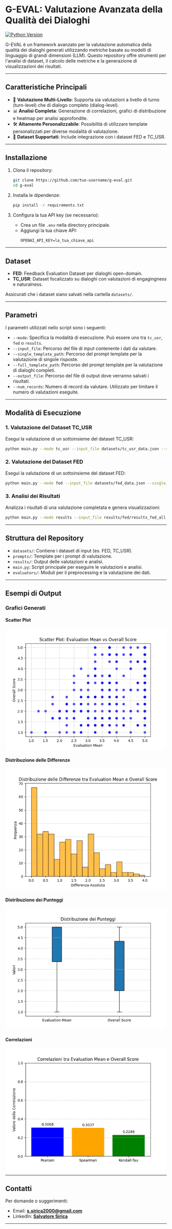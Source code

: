 
# **G-EVAL: Valutazione Avanzata della Qualità dei Dialoghi**

[![Python Version](https://img.shields.io/badge/python-3.8%2B-blue)](https://www.python.org/)

G-EVAL è un framework avanzato per la valutazione automatica della qualità dei dialoghi generati utilizzando metriche basate su modelli di linguaggio di grandi dimensioni (LLM). Questo repository offre strumenti per l'analisi di dataset, il calcolo delle metriche e la generazione di visualizzazioni dei risultati.

---

## **Caratteristiche Principali**
- 🚀 **Valutazione Multi-Livello**: Supporta sia valutazioni a livello di turno (turn-level) che di dialogo completo (dialog-level).
- 📊 **Analisi Completa**: Generazione di correlazioni, grafici di distribuzione e heatmap per analisi approfondite.
- 🛠️ **Altamente Personalizzabile**: Possibilità di utilizzare template personalizzati per diverse modalità di valutazione.
- 📂 **Dataset Supportati**: Include integrazione con i dataset FED e TC_USR.

---

## **Installazione**

1. Clona il repository:
   ```bash
   git clone https://github.com/tuo-username/g-eval.git
   cd g-eval
   ```

2. Installa le dipendenze:
   ```bash
   pip install -r requirements.txt
   ```

3. Configura la tua API key (se necessario):
   - Crea un file `.env` nella directory principale.
   - Aggiungi la tua chiave API:
     ```
     OPENAI_API_KEY=la_tua_chiave_api
     ```

---

## **Dataset**
- **FED**: Feedback Evaluation Dataset per dialoghi open-domain.
- **TC_USR**: Dataset focalizzato su dialoghi con valutazioni di engagingness e naturalness.

Assicurati che i dataset siano salvati nella cartella `datasets/`.

---

## **Parametri**

I parametri utilizzati nello script sono i seguenti:

- `--mode`: Specifica la modalità di esecuzione. Può essere uno tra `tc_usr`, `fed` o `results`.
- `--input_file`: Percorso del file di input contenente i dati da valutare.
- `--single_template_path`: Percorso del prompt template per la valutazione di singole risposte.
- `--full_template_path`: Percorso del prompt template per la valutazione di dialoghi completi.
- `--output_file`: Percorso del file di output dove verranno salvati i risultati.
- `--num_records`: Numero di record da valutare. Utilizzato per limitare il numero di valutazioni eseguite.

---

## **Modalità di Esecuzione**

### 1. **Valutazione del Dataset TC_USR**
Esegui la valutazione di un sottoinsieme del dataset TC_USR:
```bash
python main.py --mode tc_usr --input_file datasets/tc_usr_data.json --single_template_path prompts/tc_usr_single_response.txt --full_template_path prompts/tc_usr_single_response.txt --output_file results/tc/results_tc_usr.json --num_records 1
```

### 2. **Valutazione del Dataset FED**
Esegui la valutazione di un sottoinsieme del dataset FED:
```bash
python main.py --mode fed --input_file datasets/fed_data.json --single_template_path prompts/fed_single_response.txt --full_template_path prompts/fed_full_dialogue.txt --output_file results/fed/results_fed.json --num_records 2
```

### 3. **Analisi dei Risultati**
Analizza i risultati di una valutazione completata e genera visualizzazioni:
```bash
python main.py --mode results --input_file results/fed/results_fed_all.json --output_file results/analyze_output
```

---

## **Struttura del Repository**

- `datasets/`: Contiene i dataset di input (es. FED, TC_USR).
- `prompts/`: Template per i prompt di valutazione.
- `results/`: Output delle valutazioni e analisi.
- `main.py`: Script principale per eseguire le valutazioni e analisi.
- `evaluators/`: Moduli per il preprocessing e la valutazione dei dati.

---

## **Esempi di Output**
### Grafici Generati
#### Scatter Plot
![Scatter Plot](results/tc/scatter_plot.png)

#### Distribuzione delle Differenze
![Istogramma delle Differenze](results/tc/difference_histogram.png)

#### Distribuzione dei Punteggi
![Boxplot](results/tc/boxplot.png)

#### Correlazioni
![Bar Plot delle Correlazioni](results/tc/correlation_bar_plot.png)


---

## **Contatti**
Per domande o suggerimenti:
- Email: **s.sirica2000@gmail.com**
- LinkedIn: **[Salvatore Sirica](https://www.linkedin.com/in/salvatore-sirica-823325208/)**

---
